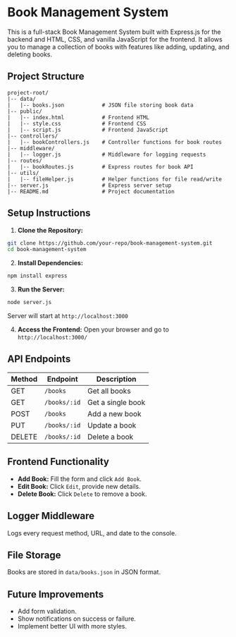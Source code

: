 # Book Management System

This is a full-stack Book Management System built with Express.js for the backend and HTML, CSS, and vanilla JavaScript for the frontend. It allows you to manage a collection of books with features like adding, updating, and deleting books.

## Project Structure

```
project-root/
|-- data/
|   |-- books.json            # JSON file storing book data
|-- public/
|   |-- index.html            # Frontend HTML
|   |-- style.css             # Frontend CSS
|   |-- script.js             # Frontend JavaScript
|-- controllers/
|   |-- bookControllers.js    # Controller functions for book routes
|-- middleware/
|   |-- logger.js             # Middleware for logging requests
|-- routes/
|   |-- bookRoutes.js         # Express routes for book API
|-- utils/
|   |-- fileHelper.js         # Helper functions for file read/write
|-- server.js                 # Express server setup
|-- README.md                 # Project documentation
```

## Setup Instructions

1. **Clone the Repository:**
```bash
git clone https://github.com/your-repo/book-management-system.git
cd book-management-system
```

2. **Install Dependencies:**
```bash
npm install express
```

3. **Run the Server:**
```bash
node server.js
```
Server will start at `http://localhost:3000`

4. **Access the Frontend:**
Open your browser and go to `http://localhost:3000/`

## API Endpoints

| Method | Endpoint       | Description           |
|--------|----------------|----------------------|
| GET    | `/books`        | Get all books         |
| GET    | `/books/:id`    | Get a single book     |
| POST   | `/books`        | Add a new book        |
| PUT    | `/books/:id`    | Update a book         |
| DELETE | `/books/:id`    | Delete a book         |

## Frontend Functionality

- **Add Book:** Fill the form and click `Add Book`.
- **Edit Book:** Click `Edit`, provide new details.
- **Delete Book:** Click `Delete` to remove a book.

## Logger Middleware
Logs every request method, URL, and date to the console.

## File Storage
Books are stored in `data/books.json` in JSON format.

## Future Improvements
- Add form validation.
- Show notifications on success or failure.
- Implement better UI with more styles.

